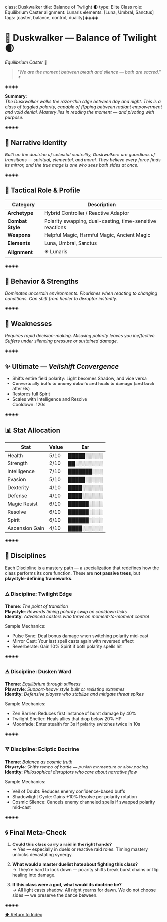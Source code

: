 class: Duskwalker
title: Balance of Twilight 🌒
type: Elite Class
role: Equilibrium Caster
alignment: Lunaris
elements: [Luna, Umbral, Sanctus]
tags: [caster, balance, control, duality]
◈◈◈◈

# 🧿 Duskwalker — Balance of Twilight 🌒  
*Equilibrium Caster* 🔱

> *"We are the moment between breath and silence — both are sacred."* ⚜️

◈◈◈◈

**Summary**:  
_The Duskwalker walks the razor-thin edge between day and night. This is a class of toggled polarity, capable of flipping between radiant empowerment and void denial. Mastery lies in reading the moment — and pivoting with purpose._

◈◈◈◈

## 🧩 Narrative Identity  
_Built on the doctrine of celestial neutrality, Duskwalkers are guardians of transitions — spiritual, elemental, and moral. They believe every force finds its mirror, and the true mage is one who sees both sides at once._

◈◈◈◈

## 📘 Tactical Role & Profile  

| Category        | Description                                       |
|----------------|----------------------------------------------------|
| **Archetype**   | Hybrid Controller / Reactive Adaptor   |
| **Combat Style**| Polarity swapping, dual-casting, time-sensitive reactions   |
| **Weapons**     | Helpful Magic, Harmful Magic, Ancient Magic   |
| **Elements**    | Luna, Umbral, Sanctus   |
| **Alignment**   | ✴️ Lunaris   |

◈◈◈◈

## 🧠 Behavior & Strengths  
_Dominates uncertain environments. Flourishes when reacting to changing conditions. Can shift from healer to disruptor instantly._

◈◈◈◈

## 🔻 Weaknesses  
_Requires rapid decision-making. Misusing polarity leaves you ineffective. Suffers under silencing pressure or sustained damage._

◈◈◈◈

## ✨ Ultimate — *Veilshift Convergence*  
- Shifts entire field polarity: Light becomes Shadow, and vice versa
- Converts ally buffs to enemy debuffs and heals to damage (and back after 6s)
- Restores full Spirit
- Scales with Intelligence and Resolve  
Cooldown: 120s

◈◈◈◈

## 📊 Stat Allocation  

| Stat            | Value | Bar           |
|-----------------|--------|---------------|
| Health         | 5/10   | █████░░░░░     |
| Strength       | 2/10   | ██░░░░░░░░     |
| Intelligence   | 7/10   | ███████░░░     |
| Evasion        | 5/10   | █████░░░░░     |
| Dexterity      | 4/10   | ████░░░░░░     |
| Defense        | 4/10   | ████░░░░░░     |
| Magic Resist   | 6/10   | ██████░░░░     |
| Resolve        | 6/10   | ██████░░░░     |
| Spirit         | 6/10   | ██████░░░░     |
| Ascension Gain | 4/10   | ████░░░░░░     |

◈◈◈◈

## 🧭 Disciplines

Each Discipline is a mastery path — a specialization that redefines how the class performs its core function. These are **not passive trees**, but **playstyle-defining frameworks**.

### 🜂 Discipline: Twilight Edge
**Theme**: _The point of transition_  
**Playstyle**: _Rewards timing polarity swap on cooldown ticks_  
**Identity**: _Advanced casters who thrive on moment-to-moment control_  

Sample Mechanics:
- Pulse Sync: Deal bonus damage when switching polarity mid-cast
- Mirror Cast: Your last spell casts again with reversed effect
- Reverberate: Gain 10% Spirit if both polarity spells hit

◈◈◈◈
### 🜁 Discipline: Dusken Ward
**Theme**: _Equilibrium through stillness_  
**Playstyle**: _Support-heavy style built on resisting extremes_  
**Identity**: _Defensive players who stabilize and mitigate threat spikes_  

Sample Mechanics:
- Zen Barrier: Reduces first instance of burst damage by 40%
- Twilight Shelter: Heals allies that drop below 20% HP
- Moonfade: Enter stealth for 3s if polarity switches twice in 10s

◈◈◈◈
### 🜃 Discipline: Ecliptic Doctrine
**Theme**: _Balance as cosmic truth_  
**Playstyle**: _Shifts tempo of battle — punish momentum or slow pacing_  
**Identity**: _Philosophical disruptors who care about narrative flow_  

Sample Mechanics:
- Veil of Doubt: Reduces enemy confidence-based buffs
- Shadowlight Cycle: Gains +10% Resolve per polarity rotation
- Cosmic Silence: Cancels enemy channeled spells if swapped polarity mid-cast

◈◈◈◈

## 🌀 Final Meta-Check

1. **Could this class carry a raid in the right hands?**  
→ Yes — especially in duels or reactive raid roles. Timing mastery unlocks devastating synergy.

2. **What would a master duelist hate about fighting this class?**  
→ They’re hard to lock down — polarity shifts break burst chains or flip healing into damage.

3. **If this class were a god, what would its doctrine be?**  
→ All light casts shadow. All night yearns for dawn. We do not choose sides — we preserve the dance between.

◈◈◈◈

[⬆️ Return to Index](/index.html)
